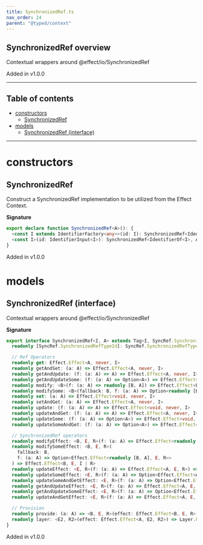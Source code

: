 ```yaml
---
title: SynchronizedRef.ts
nav_order: 24
parent: "@typed/context"
---
```


## SynchronizedRef overview

Contextual wrappers around @effect/io/SynchronizedRef

Added in v1.0.0

---

<h2 class="text-delta">Table of contents</h2>

- [constructors](#constructors)
  - [SynchronizedRef](#synchronizedref)
- [models](#models)
  - [SynchronizedRef (interface)](#synchronizedref-interface)

---

# constructors

## SynchronizedRef

Construct a SynchronizedRef implementation to be utilized from the Effect Context.

**Signature**

```ts
export declare function SynchronizedRef<A>(): {
  <const I extends IdentifierFactory<any>>(id: I): SynchronizedRef<IdentifierOf<I>, A>
  <const I>(id: IdentifierInput<I>): SynchronizedRef<IdentifierOf<I>, A>
}
```

Added in v1.0.0

# models

## SynchronizedRef (interface)

Contextual wrappers around @effect/io/SynchronizedRef

**Signature**

```ts
export interface SynchronizedRef<I, A> extends Tag<I, SyncRef.SynchronizedRef<A>> {
  readonly [SyncRef.SynchronizedRefTypeId]: SyncRef.SynchronizedRefTypeId

  // Ref Operators
  readonly get: Effect.Effect<A, never, I>
  readonly getAndSet: (a: A) => Effect.Effect<A, never, I>
  readonly getAndUpdate: (f: (a: A) => A) => Effect.Effect<A, never, I>
  readonly getAndUpdateSome: (f: (a: A) => Option<A>) => Effect.Effect<A, never, I>
  readonly modify: <B>(f: (a: A) => readonly [B, A]) => Effect.Effect<B, never, I>
  readonly modifySome: <B>(fallback: B, f: (a: A) => Option<readonly [B, A]>) => Effect.Effect<B, never, I>
  readonly set: (a: A) => Effect.Effect<void, never, I>
  readonly setAndGet: (a: A) => Effect.Effect<A, never, I>
  readonly update: (f: (a: A) => A) => Effect.Effect<void, never, I>
  readonly updateAndGet: (f: (a: A) => A) => Effect.Effect<A, never, I>
  readonly updateSome: (f: (a: A) => Option<A>) => Effect.Effect<void, never, I>
  readonly updateSomeAndGet: (f: (a: A) => Option<A>) => Effect.Effect<A, never, I>

  // SynchronizedRef operators
  readonly modifyEffect: <B, E, R>(f: (a: A) => Effect.Effect<readonly [B, A], E, R>) => Effect.Effect<B, E, I | R>
  readonly modifySomeEffect: <B, E, R>(
    fallback: B,
    f: (a: A) => Option<Effect.Effect<readonly [B, A], E, R>>
  ) => Effect.Effect<B, E, I | R>
  readonly updateEffect: <E, R>(f: (a: A) => Effect.Effect<A, E, R>) => Effect.Effect<void, E, I | R>
  readonly updateSomeEffect: <E, R>(f: (a: A) => Option<Effect.Effect<A, E, R>>) => Effect.Effect<void, E, I | R>
  readonly updateSomeAndGetEffect: <E, R>(f: (a: A) => Option<Effect.Effect<A, E, R>>) => Effect.Effect<A, E, I | R>
  readonly getAndUpdateEffect: <E, R>(f: (a: A) => Effect.Effect<A, E, R>) => Effect.Effect<A, E, I | R>
  readonly getAndUpdateSomeEffect: <E, R>(f: (a: A) => Option<Effect.Effect<A, E, R>>) => Effect.Effect<A, E, I | R>
  readonly updateAndGetEffect: <E, R>(f: (a: A) => Effect.Effect<A, E, R>) => Effect.Effect<A, E, I | R>

  // Provision
  readonly provide: (a: A) => <B, E, R>(effect: Effect.Effect<B, E, R>) => Effect.Effect<B, E, Exclude<R, I>>
  readonly layer: <E2, R2>(effect: Effect.Effect<A, E2, R2>) => Layer.Layer<I, E2, R2>
}
```

Added in v1.0.0
